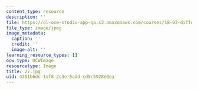 ```yaml
---
content_type: resource
description: ''
file: https://ol-ocw-studio-app-qa.s3.amazonaws.com/courses/18-03-differential-equations-spring-2010/4351b6dc1af82c3e5addcd5c5928e0ea_27.jpg
file_type: image/jpeg
image_metadata:
  caption: ''
  credit: ''
  image-alt: ''
learning_resource_types: []
ocw_type: OCWImage
resourcetype: Image
title: 27.jpg
uid: 4351b6dc-1af8-2c3e-5add-cd5c5928e0ea
---
```

